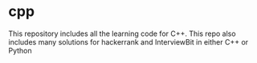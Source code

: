 # cpp
This repository includes all the learning code for C++.
This repo also includes many solutions for hackerrank and InterviewBit in either C++ or Python
